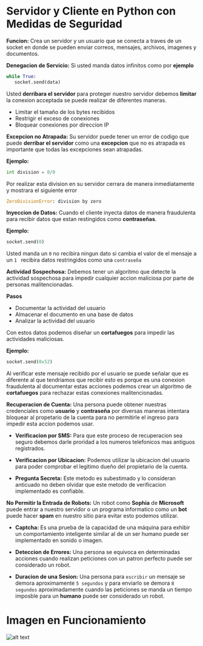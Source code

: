 # Servidor y Cliente en Python con Medidas de Seguridad

**Funcion:** Crea un servidor y un usuario que se conecta a traves de un socket en donde se pueden enviar correos, mensajes, archivos, imagenes y documentos.

**Denegacion de Servicio:** Si usted manda datos infinitos como por **ejemplo**

   ```python
while True:
      socket.send(data)
```
Usted **derribara el servidor** para proteger nuestro servidor debemos **limitar** la conexion acceptada se puede realizar de diferentes maneras.

* Limitar el tamaño de los bytes recibidos
* Restrigir el exceso de conexiones  
* Bloquear conexiones por direccion IP

**Excepcion no Atrapada:** Su servidor puede tener un error de codigo que puede **derribar el servidor** como una **excepcion** que no es atrapada es importante que todas las excepciones sean atrapadas.

**Ejemplo:**
   ```python
  int division = 0/0
```
Por realizar esta division en su servidor cerrara de manera inmediatamente y mostrara el siguiente error
   ```python
ZeroDivisionError: division by zero
```

**Inyeccion de Datos:** Cuando el cliente inyecta datos de manera fraudulenta para recibir datos que estan restingidos como **contraseñas**.

**Ejemplo:**
   ```python
socket.send(0)
```

Usted manda un ```0``` no recibira ningun dato si cambia el valor de el mensaje a un ```1 ``` recibira datos restringidos como una ```contraseña``` 

**Actividad Sospechosa:** Debemos tener un algoritmo que detecte la actividad sospechosa para impedir cualquier accion maliciosa por parte de personas malitencionadas.

**Pasos**
* Documentar la actividad del usuario
* Almacenar el documento en una base de datos
* Analizar la actividad del usuario

Con estos datos podemos diseñar un **cortafuegos** para impedir las actividades maliciosas.

**Ejemplo:**
 ```python
socket.send(0x52)
```
Al verificar este mensaje recibido por el usuario se puede señalar que es diferente al que tendriamos que recibir esto es porque es una conexion fraudulenta al documentar estas acciones podemos crear un algoritmo de **cortafuegos** para rechazar estas conexiones malitencionadas.

**Recuperacion de Cuenta:** Una persona puede obtener nuestras credenciales como **usuario** y **contraseña** por diversas maneras intentara bloquear al propetario de la cuenta para no permitirle el ingreso para impedir esta accion podemos usar.

* **Verificacion por SMS:** Para que este proceso de recuperacion sea seguro debemos darle proridad a los numeros telefonicos mas antiguos registrados.

* **Verificacion por Ubicacion:** Podemos utilizar la ubicacion del usuario para poder comprobar el legitimo dueño del propietario de la cuenta.

* **Pregunta Secreta:** Este metodo es subestimado y lo consideran anticuado no deben olvidar que este metodo de verificacion implementado es confiable.

**No Permitir la Entrada de Robots:** Un robot como **Sophia** de **Microsoft** puede entrar a nuestro servidor o un programa informatico como un **bot** puede hacer **spam** en nuestro sitio para evitar esto podemos utilizar.

* **Captcha:** Es una prueba de la capacidad de una máquina para exhibir un comportamiento inteligente similar al de un ser humano puede ser implementado en sonido o imagen.

* **Deteccion de Errores:** Una persona se equivoca en determinadas acciones cuando realizan peticiones con un patron perfecto puede ser considerado un robot.

* **Duracion de una Sesion:** Una persona para ```escribir``` un mensaje se demora aproximamente ```5 segundos``` y para enviarlo se demora ```8 segundos``` aproximadamente cuando las peticiones se manda un tiempo imposble para un **humano** puede ser considerado un robot.

# Imagen en Funcionamiento
![alt text](https://github.com/IDiegoUlises/Servidor-y-Cliente-En-Python/blob/master/images/servidor-y-cliente-python-funcionando.png)








